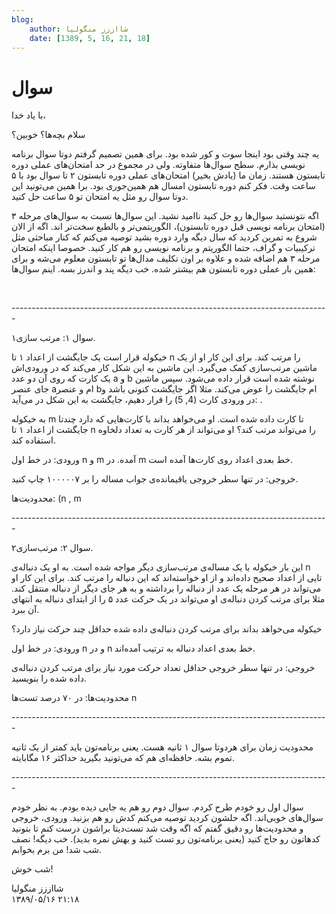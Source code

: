 ```yaml
---
blog:
    author: شااززز منگولیا
    date: [1389, 5, 16, 21, 18]
---
```

# سوال

<div class="cnt">
<p>با یاد خدا،</p>
<p>سلام بچه‌ها؟ خوبین؟</p>
<p>یه چند وقتی بود اینجا سوت و کور شده بود. برای همین تصمیم گرفتم دوتا سوال برنامه نویسی بذارم. سطح سوال‌ها متفاوته. ولی در مجموع در حد امتحان‌های عملی دوره تابستون هستند. زمان ما (یادش بخیر) امتحان‌های عملی دوره تابستون ۲ تا سوال بود با ۵ ساعت وقت. فکر کنم دوره تابستون امسال هم همین‌جوری بود. برا همین می‌تونید این دوتا سوال رو مثل یه امتحان تو ۵ ساعت حل کنید.</p>
<p>اگه نتونستید سوال‌ها رو حل کنید ناامید نشید. این سوال‌ها نسبت به سوال‌های مرحله ۳ (امتحان برنامه نویسی قبل دوره تابستون)، الگوریتمی‌تر و بالطبع سخت‌تر اند. اگه از الان شروع به تمرین کردید که سال دیگه وارد دوره بشید توصیه می‌کنم که کنار مباحثی مثل ترکیبیات و گراف، حتما الگوریتم و برنامه نویسی رو هم کار کنید. خصوصا اینکه امتحان مرحله ۳ هم اضافه شده و علاوه بر اون تکلیف مدال‌ها تو تابستون معلوم می‌شه و برای همین بار عملی دوره تابستون هم بیشتر شده. خب دیگه پند و اندرز بسه. اینم سوال‌ها:</p>
<p><br/></p>
<p>-------------------------------------------------------------------------------</p>
<p>سوال ۱: مرتب سازی۱.</p>
<p>خیکوله قرار است یک جایگشت از اعداد ۱ تا n را مرتب کند. برای این کار او از یک ماشین مرتب‌سازی کمک می‌گیرد. این ماشین به این شکل کار می‌کند که در ورودی‌اش یک کارت که روی آن دو عدد a و b نوشته شده است قرار داده می‌شود. سپس ماشین جای عنصر aام و عنصر bام جایگشت را عوض می‌کند. مثلا اگر جایگشت کنونی  باشد و در ورودی کارت (4, 5) را قرار دهیم، جایگشت به این شکل در می‌آید: .</p>
<p>به خیکوله m تا کارت داده شده است. او می‌خواهد بداند با کارت‌هایی که دارد چندتا جایگشت از اعداد ۱ تا n را می‌تواند مرتب کند؟ او می‌تواند از هر کارت به تعداد دلخاوه استفاده کند.</p>
<p>ورودی: در خط اول n و m آمده. در m خط بعدی اعداد روی کارت‌ها آمده است.</p>
<p>خروجی: در تنها سطر خروجی یاقیمانده‌ی جواب مساله را بر ۱۰۰۰۰۰۷ چاپ کنید.</p>
<p>محدودیت‌ها: (n , m </p>
<p>-------------------------------------------------------------------------------</p>
<p>سوال ۲: مرتب‌سازی۲.</p>
<p>این بار خیکوله با یک مساله‌ی مرتب‌سازی دیگر مواجه شده است. به او یک دنباله‌ی n تایی از اعداد صحیح داده‌اند و از او خواسته‌اند که این دنباله را مرتب کند. برای این کار او می‌تواند در هر مرحله یک عدد از دنباله را برداشته و به هر جای دیگر از دنباله منتقل کند. مثلا برای مرتب کردن دنباله‌ی  او می‌تواند در یک حرکت عدد ۵ را از ابتدای دنباله به انتهای آن ببرد.</p>
<p>خیکوله می‌خواهد بداند برای مرتب کردن دنباله‌ی داده شده حداقل چند حرکت نیاز دارد؟</p>
<p>ورودی: در خط اول n و در n خط بعدی اعداد دنباله به ترتیب آمده‌اند.</p>
<p>خروجی: در تنها سطر خروجی حداقل تعداد حرکت مورد نیاز برای مرتب کردن دنباله‌ی داده شده را بنویسید.</p>
<p>محدودیت‌ها: در ۷۰ درصد تست‌ها n </p>
<p>-------------------------------------------------------------------------------</p>
<p>محدودیت زمان برای هردوتا سوال ۱ ثانیه هست. یعنی برنامه‌تون باید کمتر از یک ثانیه تموم بشه. حافظه‌ای هم که می‌تونید بگیرید حداکثر ۱۶ مگابایته.</p>
<p>-------------------------------------------------------------------------------</p>
<p>سوال اول رو خودم طرح کردم. سوال دوم رو هم یه جایی دیده بودم. به نظر خودم سوال‌های خوبی‌اند. اگه حلشون کردید توصیه می‌کنم کدش رو هم بزنید. ورودی، خروجی و محدودیت‌ها رو دقیق گفتم که اگه وقت شد تست‌دیتا براشون درست کنم تا بتونید کدهاتون رو جاج کنید (یعنی برنامه‌تون رو تست کنید و بهش نمره بدید). خب دیگه! نصف شب شد! من برم بخوابم.</p>
<p>شب خوش!</p>
</div>

<div class="blog-info">
    <div class="blog-author">شااززز منگولیا</div>
    <div class="blog-date">۱۳۸۹/۰۵/۱۶ ۲۱:۱۸</div>
</div>

